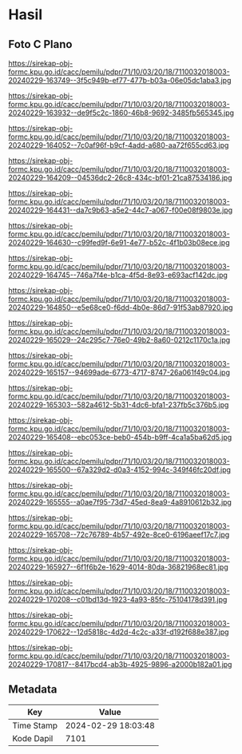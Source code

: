 # Hasil

## Foto C Plano

https://sirekap-obj-formc.kpu.go.id/cacc/pemilu/pdpr/71/10/03/20/18/7110032018003-20240229-163749--3f5c949b-ef77-477b-b03a-06e05dc1aba3.jpg

https://sirekap-obj-formc.kpu.go.id/cacc/pemilu/pdpr/71/10/03/20/18/7110032018003-20240229-163932--de9f5c2c-1860-46b8-9692-3485fb565345.jpg

https://sirekap-obj-formc.kpu.go.id/cacc/pemilu/pdpr/71/10/03/20/18/7110032018003-20240229-164052--7c0af96f-b9cf-4add-a680-aa72f655cd63.jpg

https://sirekap-obj-formc.kpu.go.id/cacc/pemilu/pdpr/71/10/03/20/18/7110032018003-20240229-164209--04536dc2-26c8-434c-bf01-21ca87534186.jpg

https://sirekap-obj-formc.kpu.go.id/cacc/pemilu/pdpr/71/10/03/20/18/7110032018003-20240229-164431--da7c9b63-a5e2-44c7-a067-f00e08f9803e.jpg

https://sirekap-obj-formc.kpu.go.id/cacc/pemilu/pdpr/71/10/03/20/18/7110032018003-20240229-164630--c99fed9f-6e91-4e77-b52c-4f1b03b08ece.jpg

https://sirekap-obj-formc.kpu.go.id/cacc/pemilu/pdpr/71/10/03/20/18/7110032018003-20240229-164745--746a7f4e-b1ca-4f5d-8e93-e693acf142dc.jpg

https://sirekap-obj-formc.kpu.go.id/cacc/pemilu/pdpr/71/10/03/20/18/7110032018003-20240229-164850--e5e68ce0-f6dd-4b0e-86d7-91f53ab87920.jpg

https://sirekap-obj-formc.kpu.go.id/cacc/pemilu/pdpr/71/10/03/20/18/7110032018003-20240229-165029--24c295c7-76e0-49b2-8a60-0212c1170c1a.jpg

https://sirekap-obj-formc.kpu.go.id/cacc/pemilu/pdpr/71/10/03/20/18/7110032018003-20240229-165157--94699ade-6773-4717-8747-26a061f49c04.jpg

https://sirekap-obj-formc.kpu.go.id/cacc/pemilu/pdpr/71/10/03/20/18/7110032018003-20240229-165303--582a4612-5b31-4dc6-bfa1-237fb5c376b5.jpg

https://sirekap-obj-formc.kpu.go.id/cacc/pemilu/pdpr/71/10/03/20/18/7110032018003-20240229-165408--ebc053ce-beb0-454b-b9ff-4ca1a5ba62d5.jpg

https://sirekap-obj-formc.kpu.go.id/cacc/pemilu/pdpr/71/10/03/20/18/7110032018003-20240229-165500--67a329d2-d0a3-4152-994c-349f46fc20df.jpg

https://sirekap-obj-formc.kpu.go.id/cacc/pemilu/pdpr/71/10/03/20/18/7110032018003-20240229-165555--a0ae7f95-73d7-45ed-8ea9-4a8910612b32.jpg

https://sirekap-obj-formc.kpu.go.id/cacc/pemilu/pdpr/71/10/03/20/18/7110032018003-20240229-165708--72c76789-4b57-492e-8ce0-6196aeef17c7.jpg

https://sirekap-obj-formc.kpu.go.id/cacc/pemilu/pdpr/71/10/03/20/18/7110032018003-20240229-165927--6f1f6b2e-1629-4014-80da-36821968ec81.jpg

https://sirekap-obj-formc.kpu.go.id/cacc/pemilu/pdpr/71/10/03/20/18/7110032018003-20240229-170208--c01bd13d-1923-4a93-85fc-75104178d391.jpg

https://sirekap-obj-formc.kpu.go.id/cacc/pemilu/pdpr/71/10/03/20/18/7110032018003-20240229-170622--12d5818c-4d2d-4c2c-a33f-d192f688e387.jpg

https://sirekap-obj-formc.kpu.go.id/cacc/pemilu/pdpr/71/10/03/20/18/7110032018003-20240229-170817--8417bcd4-ab3b-4925-9896-a2000b182a01.jpg


## Metadata

| Key        | Value               |
| ---------- | ------------------- |
| Time Stamp | 2024-02-29 18:03:48 |
| Kode Dapil | 7101                |



